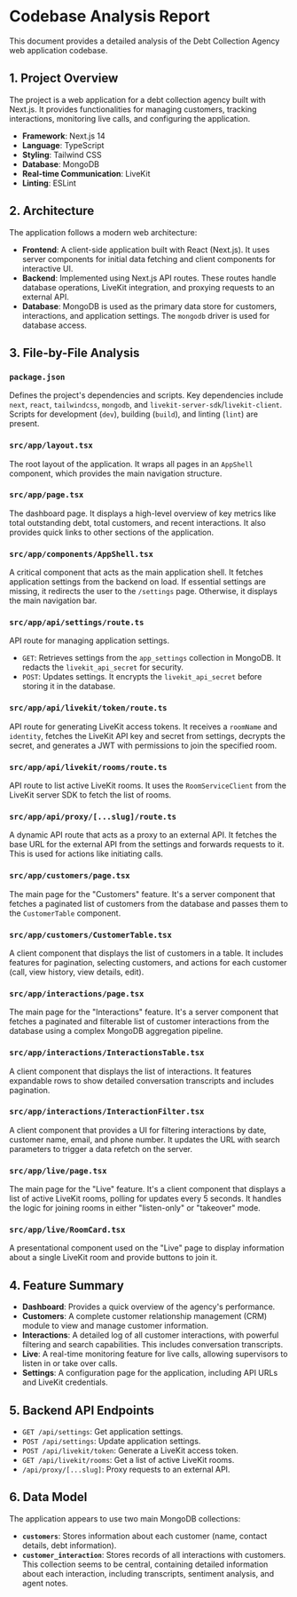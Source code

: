 # Codebase Analysis Report

This document provides a detailed analysis of the Debt Collection Agency web application codebase.

## 1. Project Overview

The project is a web application for a debt collection agency built with Next.js. It provides functionalities for managing customers, tracking interactions, monitoring live calls, and configuring the application.

*   **Framework**: Next.js 14
*   **Language**: TypeScript
*   **Styling**: Tailwind CSS
*   **Database**: MongoDB
*   **Real-time Communication**: LiveKit
*   **Linting**: ESLint

## 2. Architecture

The application follows a modern web architecture:

*   **Frontend**: A client-side application built with React (Next.js). It uses server components for initial data fetching and client components for interactive UI.
*   **Backend**: Implemented using Next.js API routes. These routes handle database operations, LiveKit integration, and proxying requests to an external API.
*   **Database**: MongoDB is used as the primary data store for customers, interactions, and application settings. The `mongodb` driver is used for database access.

## 3. File-by-File Analysis

### `package.json`
Defines the project's dependencies and scripts. Key dependencies include `next`, `react`, `tailwindcss`, `mongodb`, and `livekit-server-sdk`/`livekit-client`. Scripts for development (`dev`), building (`build`), and linting (`lint`) are present.

### `src/app/layout.tsx`
The root layout of the application. It wraps all pages in an `AppShell` component, which provides the main navigation structure.

### `src/app/page.tsx`
The dashboard page. It displays a high-level overview of key metrics like total outstanding debt, total customers, and recent interactions. It also provides quick links to other sections of the application.

### `src/app/components/AppShell.tsx`
A critical component that acts as the main application shell. It fetches application settings from the backend on load. If essential settings are missing, it redirects the user to the `/settings` page. Otherwise, it displays the main navigation bar.

### `src/app/api/settings/route.ts`
API route for managing application settings.
*   `GET`: Retrieves settings from the `app_settings` collection in MongoDB. It redacts the `livekit_api_secret` for security.
*   `POST`: Updates settings. It encrypts the `livekit_api_secret` before storing it in the database.

### `src/app/api/livekit/token/route.ts`
API route for generating LiveKit access tokens. It receives a `roomName` and `identity`, fetches the LiveKit API key and secret from settings, decrypts the secret, and generates a JWT with permissions to join the specified room.

### `src/app/api/livekit/rooms/route.ts`
API route to list active LiveKit rooms. It uses the `RoomServiceClient` from the LiveKit server SDK to fetch the list of rooms.

### `src/app/api/proxy/[...slug]/route.ts`
A dynamic API route that acts as a proxy to an external API. It fetches the base URL for the external API from the settings and forwards requests to it. This is used for actions like initiating calls.

### `src/app/customers/page.tsx`
The main page for the "Customers" feature. It's a server component that fetches a paginated list of customers from the database and passes them to the `CustomerTable` component.

### `src/app/customers/CustomerTable.tsx`
A client component that displays the list of customers in a table. It includes features for pagination, selecting customers, and actions for each customer (call, view history, view details, edit).

### `src/app/interactions/page.tsx`
The main page for the "Interactions" feature. It's a server component that fetches a paginated and filterable list of customer interactions from the database using a complex MongoDB aggregation pipeline.

### `src/app/interactions/InteractionsTable.tsx`
A client component that displays the list of interactions. It features expandable rows to show detailed conversation transcripts and includes pagination.

### `src/app/interactions/InteractionFilter.tsx`
A client component that provides a UI for filtering interactions by date, customer name, email, and phone number. It updates the URL with search parameters to trigger a data refetch on the server.

### `src/app/live/page.tsx`
The main page for the "Live" feature. It's a client component that displays a list of active LiveKit rooms, polling for updates every 5 seconds. It handles the logic for joining rooms in either "listen-only" or "takeover" mode.

### `src/app/live/RoomCard.tsx`
A presentational component used on the "Live" page to display information about a single LiveKit room and provide buttons to join it.

## 4. Feature Summary

*   **Dashboard**: Provides a quick overview of the agency's performance.
*   **Customers**: A complete customer relationship management (CRM) module to view and manage customer information.
*   **Interactions**: A detailed log of all customer interactions, with powerful filtering and search capabilities. This includes conversation transcripts.
*   **Live**: A real-time monitoring feature for live calls, allowing supervisors to listen in or take over calls.
*   **Settings**: A configuration page for the application, including API URLs and LiveKit credentials.

## 5. Backend API Endpoints

*   `GET /api/settings`: Get application settings.
*   `POST /api/settings`: Update application settings.
*   `POST /api/livekit/token`: Generate a LiveKit access token.
*   `GET /api/livekit/rooms`: Get a list of active LiveKit rooms.
*   `/api/proxy/[...slug]`: Proxy requests to an external API.

## 6. Data Model

The application appears to use two main MongoDB collections:

*   **`customers`**: Stores information about each customer (name, contact details, debt information).
*   **`customer_interaction`**: Stores records of all interactions with customers. This collection seems to be central, containing detailed information about each interaction, including transcripts, sentiment analysis, and agent notes.
